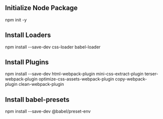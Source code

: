 ## Initialize Node Package
npm init -y

## Install Loaders
npm install --save-dev css-loader babel-loader

## Install Plugins
npm install --save-dev html-webpack-plugin mini-css-extract-plugin terser-webpack-plugin optimize-css-assets-webpack-plugin copy-webpack-plugin clean-webpack-plugin

## Install babel-presets
npm install --save-dev @babel/preset-env
